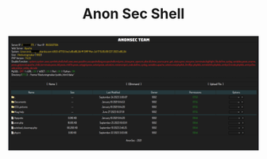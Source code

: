 <h1><p align="center"> Anon Sec Shell </p></h1>

<img src="https://raw.githubusercontent.com/1337r0j4n/php-backdoors/main/.img/82.png">
